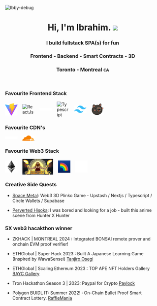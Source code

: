 <p align="left"> <img src="https://komarev.com/ghpvc/?username=DevJdeed&label=Profile%20views&color=0e75b6&style=flat" alt="Ibby-debug" /> </p>

<h1 align="center"> Hi, I'm Ibrahim. <img src="https://github.com/Ibby-debug/Ibby-debug/blob/master/Hi.gif" width="25"></h2>
<h3 align="center"> I build fullstack SPA(s) for fun</h3> 
<h3 align="center"> Frontend - Backend - Smart Contracts - 3D </h3>

<h3 align="center">  Toronto - Montreal ᴄᴀ  </h3>

<br/>

<h3>Favourite Frontend Stack</h3> 
<div style="display: flex; flex-direction: row; gap: 16px; align-items: center;">
  <img src="./Vite.svg" alt="Vite" width="40"/>
  <img src="./ReactJs.svg" alt="ReactJs" width="40"/>
  <img src="./nextLogo.svg" alt="NextJs" width="40"/>
  <img src="./typescript.svg" alt="Typescript" width="40"/>
  <img src="./Tailwind_CSS.svg" alt="Tailwind_CSS" width="40"/>
  <img src="./Zustand.svg" alt="Zustand" width="40"/>
</div>

<h3>Favourite CDN's</h3> 
<div style="display: flex; flex-direction: row; gap: 16px; align-items: center;">
  <img src="./vercel.svg" alt="Vercel" width="40"/>
  <img src="./cloudflare.webp" alt="Cloudflare" width="40"/>
</div>

<h3>Favourite Web3 Stack</h3> 
<div style="display: flex; flex-direction: row; gap: 16px; align-items: center;">
  <img src="./ETH.svg" alt="Ethereum" width="40"/>
  <img src="./Foundry.png" alt="Foundry-rs" width="100"/>
  <img src="./RainbowKit.svg" alt="RainbowKit" width="40"/>
<img src="./Viem.png" alt="Viem Actions" width="40"/>

</div>


<h3>Creative Side Quests</h3>

- [Space Metal](https://spacemetal.vercel.app): Web3 3D Plinko Game - Upstash / Nextjs / Typescript / Circle Wallets / Supabase

- [Perverted Hisoka](https://anime-scenes.vercel.app/): I was bored and looking for a job - built this anime scene from Hunter X Hunter

<h3>5X web3 hacakthon winner</h3>

- ZKHACK | MONTREAL 2024 : Integrated BONSAI remote prover and onchain EVM proof verifier!

- ETHGlobal | Super Hack 2023 : Built A Japanese Learning Game (Inspired by WawaSensei) [Tanjiro Osegi](https://github.com/Ibby-debug/tanjiro)
- ETHGlobal | Scaling Ethereum 2023 : TOP APE NFT Holders Gallery [BAYC Gallery](https://github.com/Ibby-debug/ApesGallery)

- Tron Hackathon Season 3 | 2023: Paypal for Crypto [Paylock](https://github.com/Ibby-debug/paylock)

- Polygon BUIDL IT: Summer 2022! : On-Chain Bullet Proof Smart Contract Lottery. [RaffleMania](https://github.com/Ibby-debug/rafflemania)

<br/>
